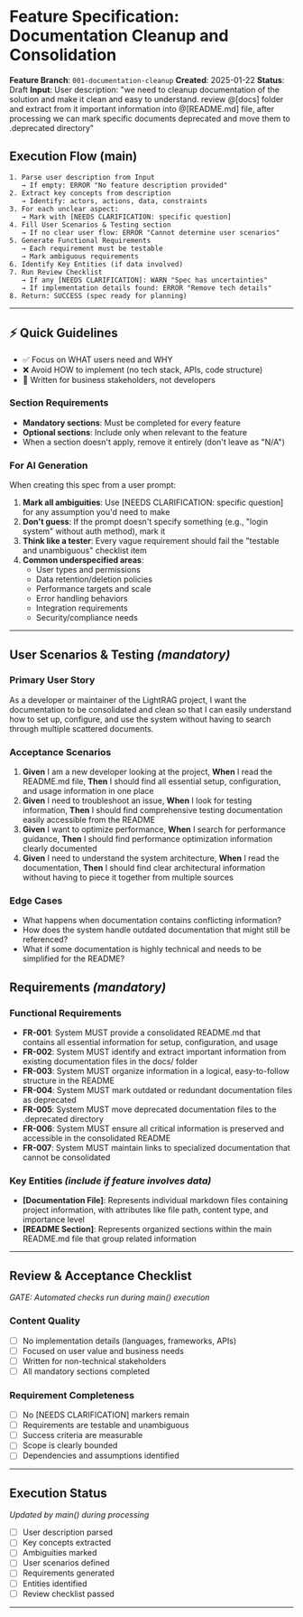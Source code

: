 # Feature Specification: Documentation Cleanup and Consolidation

**Feature Branch**: `001-documentation-cleanup`
**Created**: 2025-01-22
**Status**: Draft
**Input**: User description: "we need to cleanup documentation of the solution and make it clean and easy to understand. review @[docs] folder and extract from it important information into @[README.md] file, after processing we can mark specific documents deprecated and move them to .deprecated directory"

## Execution Flow (main)
```
1. Parse user description from Input
   → If empty: ERROR "No feature description provided"
2. Extract key concepts from description
   → Identify: actors, actions, data, constraints
3. For each unclear aspect:
   → Mark with [NEEDS CLARIFICATION: specific question]
4. Fill User Scenarios & Testing section
   → If no clear user flow: ERROR "Cannot determine user scenarios"
5. Generate Functional Requirements
   → Each requirement must be testable
   → Mark ambiguous requirements
6. Identify Key Entities (if data involved)
7. Run Review Checklist
   → If any [NEEDS CLARIFICATION]: WARN "Spec has uncertainties"
   → If implementation details found: ERROR "Remove tech details"
8. Return: SUCCESS (spec ready for planning)
```

---

## ⚡ Quick Guidelines
- ✅ Focus on WHAT users need and WHY
- ❌ Avoid HOW to implement (no tech stack, APIs, code structure)
- 👥 Written for business stakeholders, not developers

### Section Requirements
- **Mandatory sections**: Must be completed for every feature
- **Optional sections**: Include only when relevant to the feature
- When a section doesn't apply, remove it entirely (don't leave as "N/A")

### For AI Generation
When creating this spec from a user prompt:
1. **Mark all ambiguities**: Use [NEEDS CLARIFICATION: specific question] for any assumption you'd need to make
2. **Don't guess**: If the prompt doesn't specify something (e.g., "login system" without auth method), mark it
3. **Think like a tester**: Every vague requirement should fail the "testable and unambiguous" checklist item
4. **Common underspecified areas**:
   - User types and permissions
   - Data retention/deletion policies
   - Performance targets and scale
   - Error handling behaviors
   - Integration requirements
   - Security/compliance needs

---

## User Scenarios & Testing *(mandatory)*

### Primary User Story
As a developer or maintainer of the LightRAG project, I want the documentation to be consolidated and clean so that I can easily understand how to set up, configure, and use the system without having to search through multiple scattered documents.

### Acceptance Scenarios
1. **Given** I am a new developer looking at the project, **When** I read the README.md file, **Then** I should find all essential setup, configuration, and usage information in one place
2. **Given** I need to troubleshoot an issue, **When** I look for testing information, **Then** I should find comprehensive testing documentation easily accessible from the README
3. **Given** I want to optimize performance, **When** I search for performance guidance, **Then** I should find performance optimization information clearly documented
4. **Given** I need to understand the system architecture, **When** I read the documentation, **Then** I should find clear architectural information without having to piece it together from multiple sources

### Edge Cases
- What happens when documentation contains conflicting information?
- How does the system handle outdated documentation that might still be referenced?
- What if some documentation is highly technical and needs to be simplified for the README?

## Requirements *(mandatory)*

### Functional Requirements
- **FR-001**: System MUST provide a consolidated README.md that contains all essential information for setup, configuration, and usage
- **FR-002**: System MUST identify and extract important information from existing documentation files in the docs/ folder
- **FR-003**: System MUST organize information in a logical, easy-to-follow structure in the README
- **FR-004**: System MUST mark outdated or redundant documentation files as deprecated
- **FR-005**: System MUST move deprecated documentation files to the .deprecated directory
- **FR-006**: System MUST ensure all critical information is preserved and accessible in the consolidated README
- **FR-007**: System MUST maintain links to specialized documentation that cannot be consolidated

### Key Entities *(include if feature involves data)*
- **[Documentation File]**: Represents individual markdown files containing project information, with attributes like file path, content type, and importance level
- **[README Section]**: Represents organized sections within the main README.md file that group related information

---

## Review & Acceptance Checklist
*GATE: Automated checks run during main() execution*

### Content Quality
- [ ] No implementation details (languages, frameworks, APIs)
- [ ] Focused on user value and business needs
- [ ] Written for non-technical stakeholders
- [ ] All mandatory sections completed

### Requirement Completeness
- [ ] No [NEEDS CLARIFICATION] markers remain
- [ ] Requirements are testable and unambiguous
- [ ] Success criteria are measurable
- [ ] Scope is clearly bounded
- [ ] Dependencies and assumptions identified

---

## Execution Status
*Updated by main() during processing*

- [ ] User description parsed
- [ ] Key concepts extracted
- [ ] Ambiguities marked
- [ ] User scenarios defined
- [ ] Requirements generated
- [ ] Entities identified
- [ ] Review checklist passed

---
